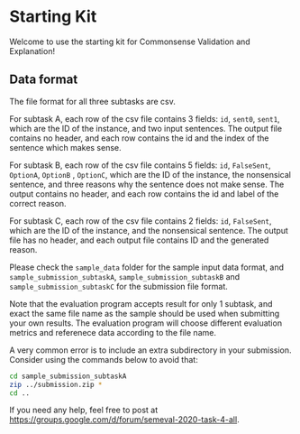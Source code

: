 # Starting Kit

Welcome to use the starting kit for Commonsense Validation and Explanation!

## Data format

The file format for all three subtasks are csv.

For subtask A, each row of the csv file contains 3 fields: `id`, `sent0`, `sent1`, which are the ID of the instance, and two input sentences. The output file contains no header, and each row contains the id and the index of the sentence which makes sense.

For subtask B, each row of the csv file contains 5 fields: `id`, `FalseSent`, `OptionA`, `OptionB` , `OptionC`, which are the ID of the instance, the nonsensical sentence, and three reasons why the sentence does not make sense. The output contains no header, and each row contains the id and label of the correct reason.

For subtask C, each row of the csv file contains 2 fields: `id`, `FalseSent`, which are the ID of the instance, and the nonsensical sentence. The output file has no header, and each output file contains ID and the generated reason.

Please check the `sample_data` folder for the sample input data format, and `sample_submission_subtaskA`, `sample_submission_subtaskB` and `sample_submission_subtaskC` for the submission file format.

Note that the evaluation program accepts result for only 1 subtask, and exact the same file name as the sample should be used when submitting your own results. The evaluation program will choose different evaluation metrics and referenece data according to the file name.

A very common error is to include an extra subdirectory in your submission. Consider using the commands below to avoid that:

```bash
cd sample_submission_subtaskA
zip ../submission.zip *
cd ..
```

If you need any help, feel free to post at https://groups.google.com/d/forum/semeval-2020-task-4-all.  
